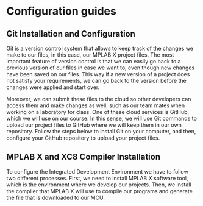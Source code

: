 # Configuration guides

## **Git Installation and Configuration**
Git is a version control system that allows to keep track of the changes we make to our files, in this case, our MPLAB X project files. The most important feature of version control is that we can easily go back to a previous version of our files in case we want to, even though new changes have been saved on our files. This way if a new version of a project does not satisfy your requirements, we can go back to the version before the changes were applied and start over.

Moreover, we can submit these files to the cloud so other developers can access them and make changes as well, such as our team mates when working on a laboratory for class. One of these cloud services is GitHub, which we will use on our course. In this sense, we will use Git commands to upload our project files to GitHub where we will keep them in our own repository. Follow the steps below to install Git on your computer, and then, configure your GitHub repository to upload your project files.

## **MPLAB X and XC8 Compiler Installation**
To configure the Integrated Development Environment we have to follow two different processes. First, we need to install MPLAB X software tool, which is the environment where we develop our projects. Then, we install the compiler that MPLAB X will use to compile our programs and generate the file that is downloaded to our MCU. 